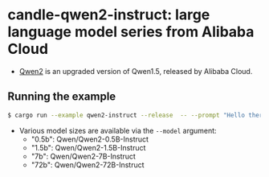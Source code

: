 # candle-qwen2-instruct: large language model series from Alibaba Cloud

- [Qwen2]((https://qwenlm.github.io/blog/qwen2/)) is an upgraded version of Qwen1.5, released by Alibaba Cloud.

## Running the example

```bash
$ cargo run --example qwen2-instruct --release  -- --prompt "Hello there "
```

- Various model sizes are available via the `--model` argument:
    - "0.5b": Qwen/Qwen2-0.5B-Instruct
    - "1.5b": Qwen/Qwen2-1.5B-Instruct  
    - "7b": Qwen/Qwen2-7B-Instruct
    - "72b": Qwen/Qwen2-72B-Instruct